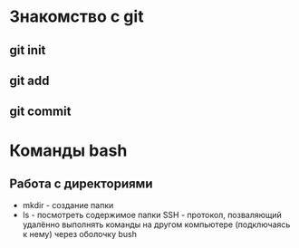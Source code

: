 # Знакомство с git
## git init
## git add
## git commit
# Команды bash
## Работа с директориями
* mkdir - создание папки
* ls - посмотреть содержимое папки
SSH - протокол, позваляющий удалённо выполнять команды на другом компьютере (подключаясь к нему) через оболочку bush